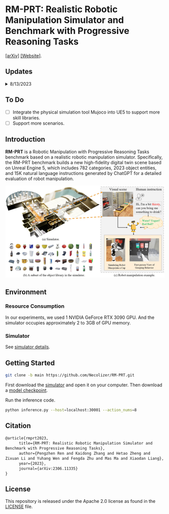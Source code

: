 # RM-PRT: Realistic Robotic Manipulation Simulator and Benchmark with Progressive Reasoning Tasks
[[arXiv]](https://arxiv.org/abs/2306.11335) [[Website]](https://necolizer.github.io/RM-PRT/).

## Updates
<details>
<summary> 8/13/2023 </summary>
   
🚀🚀 We have released the first version [1.0.0](https://github.com/Necolizer/RM-PRT/releases/tag/v1.0.0) of the RM-PRT benchmark simulator.   
   
   - Built on UE5.
   - Supports [instruction tasks](https://github.com/Necolizer/RM-PRT/blob/main/Env/README.md#tasks) with 4 different difficulty levels.
   - Support for grabbing tasks.
   - Contains 782 object categories and 2023 entities.
     
</details>

## To Do
- [ ] Integrate the physical simulation tool Mujoco into UE5 to support more skill libraries.
- [ ] Support more scenarios.

## Introduction
**RM-PRT** is a Robotic Manipulation with Progressive Reasoning Tasks benchmark based on a realistic robotic manipulation simulator. Specifically, the RM-PRT benchmark builds a new high-fidelity digital twin scene based on Unreal Engine 5, which includes 782 categories, 2023 object entities, and 15K natural language instructions generated by ChatGPT for a detailed evaluation of robot manipulation.

![Simulator](./imgs/Simulator.jpg)




## Environment
### Resource Consumption
In our experiments, we used 1 NVIDIA GeForce RTX 3090 GPU. And the simulator occupies approximately 2 to 3GB of GPU memory.
### Simulator
See [simulator details](https://github.com/Necolizer/RM-PRT/blob/main/Env/README.md).

## Getting Started

```bash
git clone -b main https://github.com/Necolizer/RM-PRT.git
```

First download the [simulator](https://drive.google.com/drive/folders/1jLXAU9eHE6rcpLtohepGlb654mUbA4KR?usp=sharing) and open it on your computer. Then download a [model checkpoint](https://drive.google.com/file/d/1shH1DV6_rrq7hS6Zn0LrfT7LXbDQt3Us/view?usp=drive_link).

Run the inference code.
```bash
python inference.py --host=localhost:30001 --action_nums=8
```

## Citation
```
@article{rmprt2023,
      title={RM-PRT: Realistic Robotic Manipulation Simulator and Benchmark with Progressive Reasoning Tasks}, 
      author={Pengzhen Ren and Kaidong Zhang and Hetao Zheng and Zixuan Li and Yuhang Wen and Fengda Zhu and Mas Ma and Xiaodan Liang},
      year={2023},
      journal={arXiv:2306.11335}
}
```

## License

This repository is released under the Apache 2.0 license as found in the [LICENSE](LICENSE.md) file.
